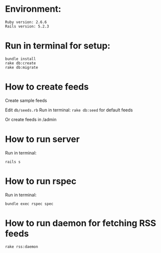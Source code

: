 
# Environment:
```
Ruby version: 2.6.6
Rails version: 5.2.3
```
# Run in terminal for setup:
```
bundle install
rake db:create
rake db:migrate
```

# How to create feeds

Create sample feeds

Edit `db/seeds.rb`
Run in terminal:
`rake db:seed` for default feeds

Or create feeds in /admin

# How to run server

Run in terminal:
```
rails s
```

# How to run rspec

Run in terminal:
```
bundle exec rspec spec
```

# How to run daemon for fetching RSS feeds
```
rake rss:daemon
```

